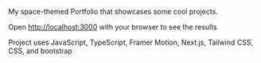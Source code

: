 My space-themed Portfolio that showcases some cool projects.

Open [http://localhost:3000](http://localhost:3000) with your browser to see the results

Project uses JavaScript, TypeScript, Framer Motion, Next.js, Tailwind CSS, CSS, and bootstrap
